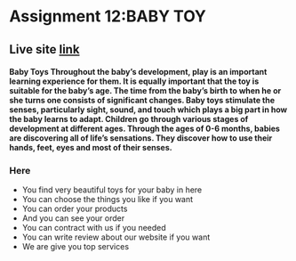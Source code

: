 # Assignment 12:BABY TOY 

## Live site [link]()

#### Baby Toys Throughout the baby’s development, play is an important learning experience for them. It is equally important that the toy is suitable for the baby’s age. The time from the baby’s birth to when he or she turns one consists of significant changes. Baby toys stimulate the senses, particularly sight, sound, and touch which plays a big part in how the baby learns to adapt. Children go through various stages of development at different ages. Through the ages of 0-6 months, babies are discovering all of life’s sensations. They discover how to use their hands, feet, eyes and most of their senses.

### Here
* You find very beautiful toys for your baby in here
* You can choose the things you like if you want
* You can order your products
* And you can see your order
* You can contract with us if you needed
* You can write review about our website if you want
* We are give you top services